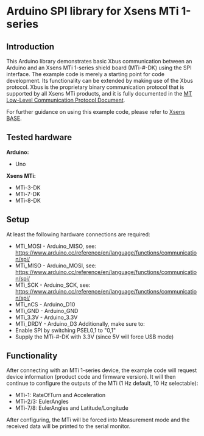 # Arduino SPI library for Xsens MTi 1-series #
## Introduction ##
This Arduino library demonstrates basic Xbus communication between an Arduino and an Xsens MTi 1-series shield board (MTi-#-DK) using the SPI interface. The example code is merely a starting point for code development. Its functionality can be extended by making use of the Xbus protocol. Xbus is the proprietary binary communication protocol that is supported by all Xsens MTi products, and it is fully documented in the [MT Low-Level Communication Protocol Document](https://mtidocs.xsens.com/mt-low-level-communication-protocol-documentation).

For further guidance on using this example code, please refer to [Xsens BASE](https://base.xsens.com/s/article/Interfacing-the-MTi-1-series-DK-with-an-Arduino?language=en_US).

## Tested hardware ##
**Arduino:**
* Uno

**Xsens MTi:**
* MTi-3-DK
* MTi-7-DK
* MTi-8-DK

## Setup ##
At least the following hardware connections are required:
* MTi_MOSI - Arduino_MISO, see: https://www.arduino.cc/reference/en/language/functions/communication/spi/
* MTi_MISO - Arduino_MOSI, see: https://www.arduino.cc/reference/en/language/functions/communication/spi/
* MTi_SCK - Arduino_SCK, see: https://www.arduino.cc/reference/en/language/functions/communication/spi/
* MTi_nCS - Arduino_D10
* MTi_GND - Arduino_GND
* MTi_3.3V - Arduino_3.3V
* MTi_DRDY - Arduino_D3
Additionally, make sure to:
* Enable SPI by switching PSEL0,1 to "0,1"
* Supply the MTi-#-DK with 3.3V (since 5V will force USB mode)

## Functionality ##
After connecting with an MTi 1-series device, the example code will request device information (product code and firmware version). It will then continue to configure the outputs of the MTi (1 Hz default, 10 Hz selectable):
* MTi-1: RateOfTurn and Acceleration
* MTi-2/3: EulerAngles
* MTi-7/8: EulerAngles and Latitude/Longitude

After configuring, the MTi will be forced into Measurement mode and the received data will be printed to the serial monitor. 

